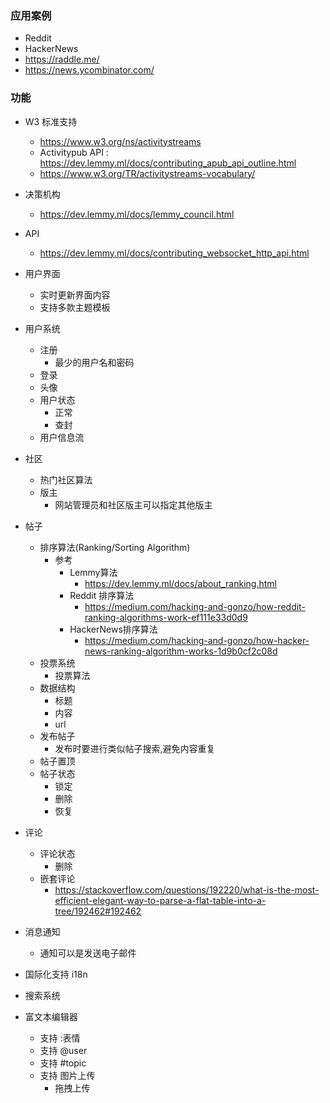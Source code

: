 ### 应用案例
- Reddit
- HackerNews
- https://raddle.me/
- https://news.ycombinator.com/

### 功能
- W3 标准支持
    - https://www.w3.org/ns/activitystreams
    - Activitypub API : https://dev.lemmy.ml/docs/contributing_apub_api_outline.html
    - https://www.w3.org/TR/activitystreams-vocabulary/
- 决策机构
    - https://dev.lemmy.ml/docs/lemmy_council.html

- API 
    - https://dev.lemmy.ml/docs/contributing_websocket_http_api.html
    
- 用户界面
    - 实时更新界面内容
    - 支持多款主题模板

- 用户系统
    - 注册
        - 最少的用户名和密码
    - 登录
    - 头像
    - 用户状态
        - 正常
        - 查封
    - 用户信息流

- 社区
    - 热门社区算法
    - 版主
        - 网站管理员和社区版主可以指定其他版主

- 帖子
    - 排序算法(Ranking/Sorting Algorithm)
        - 参考
            - Lemmy算法
                - https://dev.lemmy.ml/docs/about_ranking.html
            - Reddit 排序算法
                - https://medium.com/hacking-and-gonzo/how-reddit-ranking-algorithms-work-ef111e33d0d9
            - HackerNews排序算法
                - https://medium.com/hacking-and-gonzo/how-hacker-news-ranking-algorithm-works-1d9b0cf2c08d
    - 投票系统
        - 投票算法
    - 数据结构
        - 标题
        - 内容
        - url
    - 发布帖子
        - 发布时要进行类似帖子搜索,避免内容重复
    - 帖子置顶
    - 帖子状态
        - 锁定
        - 删除
        - 恢复

- 评论
    - 评论状态
        - 删除
    - 嵌套评论
        - https://stackoverflow.com/questions/192220/what-is-the-most-efficient-elegant-way-to-parse-a-flat-table-into-a-tree/192462#192462

- 消息通知
    - 通知可以是发送电子邮件

- 国际化支持 i18n

- 搜索系统

- 富文本编辑器
    - 支持 :表情
    - 支持 @user
    - 支持 #topic
    - 支持 图片上传
        - 拖拽上传
